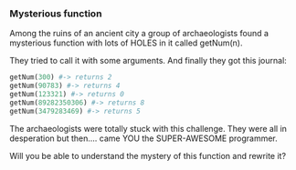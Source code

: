 ### Mysterious function

Among the ruins of an ancient city a group of archaeologists found a mysterious function with lots of HOLES in it called getNum(n). 

They tried to call it with some arguments. And finally they got this journal:
```ruby
getNum(300) #-> returns 2
getNum(90783) #-> returns 4
getNum(123321) #-> returns 0
getNum(89282350306) #-> returns 8
getNum(3479283469) #-> returns 5
```
The archaeologists were totally stuck with this challenge. They were all in desperation but then.... came YOU the SUPER-AWESOME programmer. 

Will you be able to understand the mystery of this function and rewrite it?
